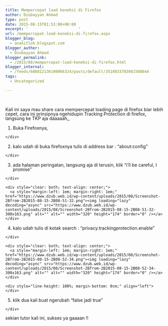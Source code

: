 ```yaml
---
title: Mempercepat load koneksi di Firefox
author: Dzubayyan Ahmad
type: post
date: 2015-08-15T01:53:00+00:00
excerpt: '						'
url: /mempercepat-load-koneksi-di-firefox.aspx
blogger_blog:
  - anakitloh.blogspot.com
blogger_author:
  - Dzubayyan Ahmad
blogger_permalink:
  - /2015/08/mempercepat-load-koneksi-di-firefox.html
blogger_internal:
  - /feeds/688812136100066324/posts/default/3510833703981508844
tags:
  - Uncategorized

---
```

&nbsp;

<div style="line-height: 100%; margin-bottom: 0cm;" align="left">
  Kali ini saya mau share cara mempercepat loading page di firefox biar lebih cepet, cara ini prinsipnya ngehidupin Tracking Protection di firefox, langsung ke TKP aja daaaaah,,
</div>

<div style="line-height: 100%; margin-bottom: 0cm;" align="left">
</div>

  1. <div style="line-height: 100%; margin-bottom: 0cm;" align="left">
      Buka Firefoxnya,
    </div>

  2. <div style="line-height: 100%; margin-bottom: 0cm;" align="left">
      kalo udah di buka firefoxnya tulis di address bar : “about:config” <tanpa spasi>
    </div>

  3. <div style="line-height: 100%; margin-bottom: 0cm;" align="left">
      ada halaman peringatan, langsung aja di terusin, klik “i&#8217;ll be careful, I promise” <kotak biru>
    </div>
    
    <div style="clear: both; text-align: center;">
      <a style="margin-left: 1em; margin-right: 1em;" href="https://www.dzub.web.id/wp-content/uploads/2015/08/Screenshot-2Bfrom-2B2015-08-15-2B08-51-32.png"><img loading="lazy" decoding="async" src="https://www.dzub.web.id/wp-content/uploads/2015/08/Screenshot-2Bfrom-2B2015-08-15-2B08-51-32-300x163.png" alt="" alt="" width="320" height="174" border="0" /></a>
    </div>

  4. <div style="line-height: 100%; margin-bottom: 0cm;" align="left">
      kalo udah tulis di kotak search : “privacy.trackingprotection.enable” <tanpa petik>
    </div>
    
    <div style="clear: both; text-align: center;">
      <a style="margin-left: 1em; margin-right: 1em;" href="https://www.dzub.web.id/wp-content/uploads/2015/08/Screenshot-2Bfrom-2B2015-08-15-2B08-52-34.png"><img loading="lazy" decoding="async" src="https://www.dzub.web.id/wp-content/uploads/2015/08/Screenshot-2Bfrom-2B2015-08-15-2B08-52-34-300x163.png" alt="" alt="" width="320" height="174" border="0" /></a>
    </div>
    
    <div style="line-height: 100%; margin-bottom: 0cm;" align="left">
    </div>

  5. <div style="line-height: 100%; margin-bottom: 0cm;" align="left">
      klik dua kali buat ngerubah “false jadi true”
    </div>

<div style="line-height: 100%; margin-bottom: 0cm;" align="left">
</div>

<div style="line-height: 100%; margin-bottom: 0cm;" align="left">
  sekian tutor kali ini, sukses ya gaaaan !!
</div>